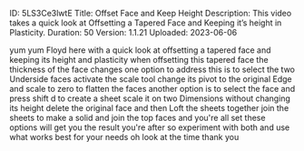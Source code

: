ID: 5LS3Ce3lwtE
Title: Offset Face and Keep Height
Description: This video takes a quick look at Offsetting a Tapered Face and Keeping it’s height in Plasticity.
Duration: 50
Version: 1.1.21
Uploaded: 2023-06-06

yum yum
Floyd here with a quick look at
offsetting a tapered face and keeping
its height and plasticity when
offsetting this tapered face the
thickness of the face changes one option
to address this is to select the two
Underside faces activate the scale tool
change its pivot to the original Edge
and scale to zero to flatten the faces
another option is to select the face and
press shift d to create a sheet scale it
on two Dimensions without changing its
height delete the original face and then
Loft the sheets together
join the sheets to make a solid and join
the top faces and you're all set these
options will get you the result you're
after so experiment with both and use
what works best for your needs oh look
at the time
thank you
